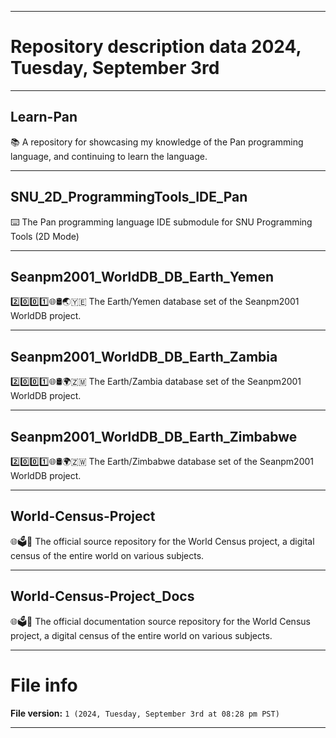 
***

# Repository description data 2024, Tuesday, September 3rd

---

## Learn-Pan

📚️ A repository for showcasing my knowledge of the Pan programming language, and continuing to learn the language. 

---

## SNU_2D_ProgrammingTools_IDE_Pan

⌨️ The Pan programming language IDE submodule for SNU Programming Tools (2D Mode)

---

## Seanpm2001_WorldDB_DB_Earth_Yemen

2️⃣️0️⃣️0️⃣️1️⃣️🌐️🛢️🌏️🇾🇪️ The Earth/Yemen database set of the Seanpm2001 WorldDB project.

---

## Seanpm2001_WorldDB_DB_Earth_Zambia

2️⃣️0️⃣️0️⃣️1️⃣️🌐️🛢️🌍️🇿🇲️ The Earth/Zambia database set of the Seanpm2001 WorldDB project.

---

## Seanpm2001_WorldDB_DB_Earth_Zimbabwe

2️⃣️0️⃣️0️⃣️1️⃣️🌐️🛢️🌍️🇿🇼️ The Earth/Zimbabwe database set of the Seanpm2001 WorldDB project.

---

## World-Census-Project

🌐️🗳️💾️ The official source repository for the World Census project, a digital census of the entire world on various subjects.

---

## World-Census-Project_Docs

🌐️🗳️📖️ The official documentation source repository for the World Census project, a digital census of the entire world on various subjects.

***

# File info

**File version:** `1 (2024, Tuesday, September 3rd at 08:28 pm PST)`

***

